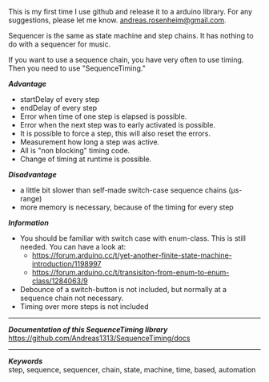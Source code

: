 This is my first time I use github and release it to a arduino library. For any suggestions, please let me know. andreas.rosenheim@gmail.com.

Sequencer is the same as state machine and step chains. It has nothing to do with a sequencer for music.

If you want to use a sequence chain, you have very often to use timing. Then you need to use "SequenceTiming."

***Advantage***
- startDelay of every step
- endDelay of every step
- Error when time of one step is elapsed is possible.
- Error when the next step was to early activated is possible.
- It is possible to force a step, this will also reset the errors.
- Measurement how long a step was active.
- All is "non blocking" timing code.
- Change of timing at runtime is possible.

***Disadvantage***
- a little bit slower than self-made switch-case sequence chains (µs-range)
- more memory is necessary, because of the timing for every step

***Information***
- You should be familiar with switch case with enum-class. This is still needed. You can have a look at:
  - https://forum.arduino.cc/t/yet-another-finite-state-machine-introduction/1198997
  - https://forum.arduino.cc/t/transisiton-from-enum-to-enum-class/1284063/9
- Debounce of a switch-button is not included, but normally at a sequence chain not necessary.
- Timing over more steps is not included
***
***Documentation of this SequenceTiming library***\
https://github.com/Andreas1313/SequenceTiming/docs
***
***Keywords***\
step, sequence, sequencer, chain, state, machine, time, based, automation